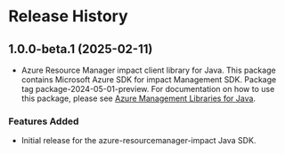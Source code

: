 # Release History

## 1.0.0-beta.1 (2025-02-11)

- Azure Resource Manager impact client library for Java. This package contains Microsoft Azure SDK for impact Management SDK.  Package tag package-2024-05-01-preview. For documentation on how to use this package, please see [Azure Management Libraries for Java](https://aka.ms/azsdk/java/mgmt).
### Features Added

- Initial release for the azure-resourcemanager-impact Java SDK.
